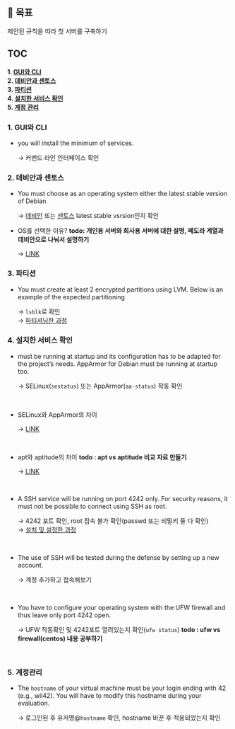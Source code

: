 ## **🎯 목표**
제안된 규칙을 따라 첫 서버를 구축하기

## **TOC**
**1. [GUI와 CLI](#GUI와-CLI)**   
**2. [데비안과 센토스](#데비안과-센토스)**   
**3. [파티션](#파티션)**   
**4. [설치한 서비스 확인](#설치한-서비스-확인)**   
**5. [계정 관리](#데비안과-센토스)**   


### **1. GUI와 CLI**
- you will install the minimum of services.   

	→ 커맨드 라인 인터페이스 확인
	<br>


### **2. 데비안과 센토스**
- You must choose as an operating system either the latest stable version of Debian   

	→ [데비안](https://ko.wikipedia.org/wiki/%EB%8D%B0%EB%B9%84%EC%95%88#%EB%B0%B0%ED%8F%AC_%EC%97%AD%EC%82%AC) 또는 [센토스](https://ko.wikipedia.org/wiki/CentOS#%EB%B2%84%EC%A0%84_%EB%82%B4%EC%97%AD) latest stable vsrsion인지 확인
	<br>

- OS를 선택한 이유?   **todo: 개인용 서버와 회사용 서버에 대한 설명, 페도라 계열과 데비안으로 나눠서 설명하기**   

	→ [LINK](https://hoseong511.github.io/CS/OS/debian)
	<br>


### **3. 파티션**
- You must create at least 2 encrypted partitions using LVM. Below is an example of the expected partitioning   

	→ `lsblk`로 확인   
	→ [파티셔닝한 과정](https://github.com/hoseong511/CS/blob/main/OS/howto.md#21-%EB%94%94%EC%8A%A4%ED%81%AC-%EC%84%A4%EC%A0%95--%ED%8C%8C%ED%8B%B0%EC%85%98---%EC%95%94%ED%98%B8%ED%99%94%EB%90%9C-lvm-%EC%84%A0%ED%83%9D)
	<br>


### **4. 설치한 서비스 확인**
- must be running at startup and its configuration has to be adapted for the project’s needs. AppArmor for Debian must be running at startup too.   
   
	→ SELinux(`sestatus`) 또는 AppArmor(`aa-status`) 작동 확인 
<br>

- SELinux와 AppArmor의 차이   
   
	→ [LINK](https://hoseong511.github.io/CS/OS/apparmor)
<br>

- apt와 aptitude의 차이   **todo : apt vs aptitude 비교 자료 만들기**   

	→ [LINK](https://hoseong511.github.io/CS/OS/apparmor)
<br>

- A SSH service will be running on port 4242 only. For security reasons, it must not be possible to connect using SSH as root.   

	→ 4242 포트 확인, root 접속 불가 확인(passwd 또는 비밀키 둘 다 확인)   
	→ [설치 및 설정한 과정](https://hoseong511.github.io/CS/OS/ssh)   
<br>

- The use of SSH will be tested during the defense by setting up a new account.   

	→ 계정 추가하고 접속해보기   
<br>

- You have to configure your operating system with the UFW firewall and thus leave only port 4242 open.   

	→ UFW 작동확인 및 4242포트 열려있는지 확인(`ufw status`) **todo : ufw vs firewall(centos) 내용 공부하기**   
<br>


### **5. 계정관리**
- The `hostname` of your virtual machine must be your login ending with 42 (e.g., wil42). You will have to modify this hostname during your evaluation.   

	→ 로그인된 후 유저명@`hostname` 확인, hostname 바꾼 후 적용되었는지 확인   
<br>


